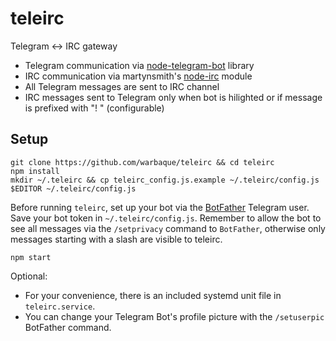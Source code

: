 teleirc
=======

Telegram <-> IRC gateway

* Telegram communication via [node-telegram-bot](https://github.com/orzFly/node-telegram-bot) library
* IRC communication via martynsmith's [node-irc](https://github.com/martynsmith/node-irc) module
* All Telegram messages are sent to IRC channel
* IRC messages sent to Telegram only when bot is hilighted or if message is prefixed with "! " (configurable)

Setup
-----

    git clone https://github.com/warbaque/teleirc && cd teleirc
    npm install
    mkdir ~/.teleirc && cp teleirc_config.js.example ~/.teleirc/config.js
    $EDITOR ~/.teleirc/config.js

Before running `teleirc`, set up your bot via the [BotFather](https://telegram.me/botfather) Telegram user. Save your bot token in `~/.teleirc/config.js`. Remember to allow the bot to see all messages via the `/setprivacy` command to `BotFather`, otherwise only messages starting with a slash are visible to teleirc.

    npm start

Optional:

- For your convenience, there is an included systemd unit file in `teleirc.service`.
- You can change your Telegram Bot's profile picture with the `/setuserpic` BotFather command.
